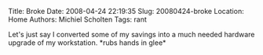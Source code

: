 Title: Broke
Date: 2008-04-24 22:19:35
Slug: 20080424-broke
Location: Home
Authors: Michiel Scholten
Tags: rant

<p>Let's just say I converted some of my savings into a much needed hardware upgrade of my workstation. *rubs hands in glee*</p>